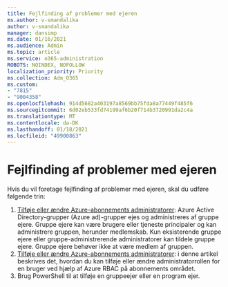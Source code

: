 ```yaml
---
title: Fejlfinding af problemer med ejeren
ms.author: v-smandalika
author: v-smandalika
manager: dansimp
ms.date: 01/16/2021
ms.audience: Admin
ms.topic: article
ms.service: o365-administration
ROBOTS: NOINDEX, NOFOLLOW
localization_priority: Priority
ms.collection: Adm_O365
ms.custom:
- "7815"
- "9004358"
ms.openlocfilehash: 914d5682a403197a8569bb75fda8a77449f485f6
ms.sourcegitcommit: 6d02eb533fd74199af6b20f714b3720991da2c4a
ms.translationtype: MT
ms.contentlocale: da-DK
ms.lasthandoff: 01/18/2021
ms.locfileid: "49900863"
---
```

# <a name="troubleshoot-owner-issues"></a>Fejlfinding af problemer med ejeren

Hvis du vil foretage fejlfinding af problemer med ejeren, skal du udføre følgende trin:

1. [Tilføje eller ændre Azure-abonnements administratorer](https://docs.microsoft.com/azure/active-directory/fundamentals/active-directory-accessmanagement-managing-group-owners): Azure Active Directory-grupper (Azure ad)-grupper ejes og administreres af gruppe ejere. Gruppe ejere kan være brugere eller tjeneste principaler og kan administrere gruppen, herunder medlemskab. Kun eksisterende gruppe ejere eller gruppe-administrerende administratorer kan tildele gruppe ejere. Gruppe ejere behøver ikke at være medlem af gruppen.
2. [Tilføje eller ændre Azure-abonnements administratorer](https://docs.microsoft.com/azure/cost-management-billing/manage/add-change-subscription-administrator): i denne artikel beskrives det, hvordan du kan tilføje eller ændre administratorrollen for en bruger ved hjælp af Azure RBAC på abonnements området.
3. Brug PowerShell til at tilføje en gruppeejer eller en program ejer.
